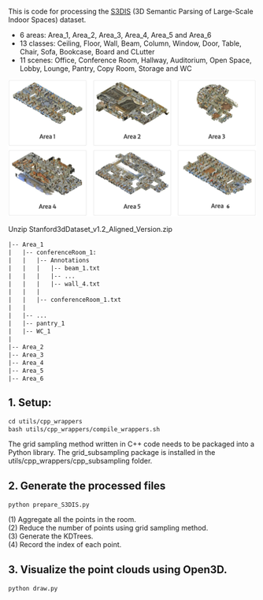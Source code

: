 
This is code for processing the [S3DIS](http://buildingparser.stanford.edu/images/3D_Semantic_Parsing.pdf) (3D Semantic Parsing of Large-Scale Indoor Spaces) dataset.


- 6 areas: Area_1, Area_2, Area_3, Area_4, Area_5 and Area_6
- 13 classes: Ceiling, Floor, Wall, Beam, Column, Window, Door, Table, Chair, Sofa, Bookcase, Board and CLutter
- 11 scenes: Office, Conference Room, Hallway, Auditorium, Open Space, Lobby, Lounge, Pantry, Copy Room, Storage and WC

![The S3DIS Dataset](images/area1-6.png)


Unzip Stanford3dDataset_v1.2_Aligned_Version.zip

```
|-- Area_1
|   |-- conferenceRoom_1: 
|   |   |-- Annotations
|   |   |   |-- beam_1.txt
|   |   |   |-- ...
|   |   |   |-- wall_4.txt
|   |   |
|   |   |-- conferenceRoom_1.txt
|   |
|   |-- ...
|   |-- pantry_1
|   |-- WC_1
|
|-- Area_2
|-- Area_3
|-- Area_4
|-- Area_5
|-- Area_6
```



## 1. Setup:
```
cd utils/cpp_wrappers
bash utils/cpp_wrappers/compile_wrappers.sh
```


The grid sampling method written in C++ code needs to be packaged into a Python library.
The grid_subsampling package is installed in the utils/cpp_wrappers/cpp_subsampling folder.

## 2. Generate the processed files

```
python prepare_S3DIS.py
```

(1) Aggregate all the points in the room.  
(2) Reduce the number of points using grid sampling method.  
(3) Generate the KDTrees.  
(4) Record the index of each point.  


## 3. Visualize the point clouds using Open3D.

```
python draw.py
```
